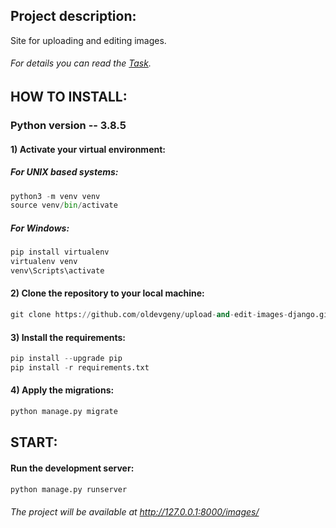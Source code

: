 ## Project description:

Site for uploading and editing images.

###### For details you can read the [Task](https://www.notion.so/backend-14c451038c5541c9996095192db75fc6).



## HOW TO INSTALL:

### Python version -- 3.8.5


#### 1) Activate your virtual environment:

##### For UNIX based systems:
```python
python3 -m venv venv
source venv/bin/activate
```

##### For Windows:
```python
pip install virtualenv
virtualenv venv
venv\Scripts\activate
```


#### 2) Clone the repository to your local machine:

```python
git clone https://github.com/oldevgeny/upload-and-edit-images-django.git
```


#### 3) Install the requirements:

```python
pip install --upgrade pip
pip install -r requirements.txt
```


#### 4) Apply the migrations:

```python
python manage.py migrate
```



## START:

#### Run the development server:

```python
python manage.py runserver
```

###### The project will be available at http://127.0.0.1:8000/images/
